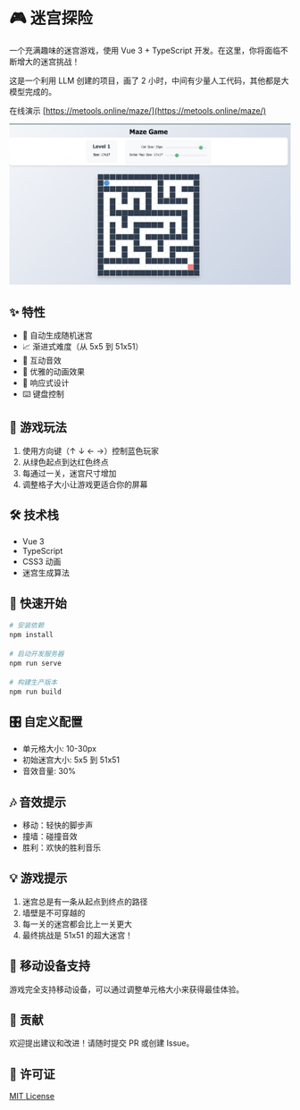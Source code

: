 # 🎮 迷宫探险

一个充满趣味的迷宫游戏，使用 Vue 3 + TypeScript 开发。在这里，你将面临不断增大的迷宫挑战！

这是一个利用 LLM 创建的项目，画了 2 小时，中间有少量人工代码，其他都是大模型完成的。

在线演示 [https://metools.online/maze/](https://metools.online/maze/)

![Game Preview](./public/demo.png)

## ✨ 特性

- 🎲 自动生成随机迷宫
- 📈 渐进式难度（从 5x5 到 51x51）
- 🎵 互动音效
- 🎨 优雅的动画效果
- 📱 响应式设计
- ⌨️ 键盘控制

## 🎯 游戏玩法

1. 使用方向键（↑ ↓ ← →）控制蓝色玩家
2. 从绿色起点到达红色终点
3. 每通过一关，迷宫尺寸增加
4. 调整格子大小让游戏更适合你的屏幕

## 🛠️ 技术栈

- Vue 3
- TypeScript
- CSS3 动画
- 迷宫生成算法

## 🚀 快速开始

```bash
# 安装依赖
npm install

# 启动开发服务器
npm run serve

# 构建生产版本
npm run build
```

## 🎛️ 自定义配置

- 单元格大小: 10-30px
- 初始迷宫大小: 5x5 到 51x51
- 音效音量: 30%

## 🎶 音效提示

- 移动：轻快的脚步声
- 撞墙：碰撞音效
- 胜利：欢快的胜利音乐

## 💡 游戏提示

1. 迷宫总是有一条从起点到终点的路径
2. 墙壁是不可穿越的
3. 每一关的迷宫都会比上一关更大
4. 最终挑战是 51x51 的超大迷宫！

## 📱 移动设备支持

游戏完全支持移动设备，可以通过调整单元格大小来获得最佳体验。

## 🤝 贡献

欢迎提出建议和改进！请随时提交 PR 或创建 Issue。

## 📜 许可证

[MIT License](./LICENSE)
